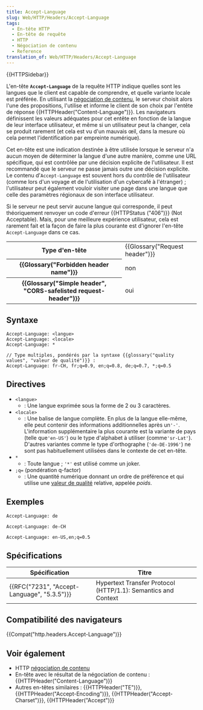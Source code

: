 ```yaml
---
title: Accept-Language
slug: Web/HTTP/Headers/Accept-Language
tags:
  - En-tête HTTP
  - En-tête de requête
  - HTTP
  - Négociation de contenu
  - Reference
translation_of: Web/HTTP/Headers/Accept-Language
---
```

{{HTTPSidebar}}

L'en-tête **`Accept-Language`** de la requête HTTP indique quelles sont les langues que le client est capable de comprendre, et quelle variante locale est préférée. En utilisant la [négociation de contenu](/fr-FR/docs/Web/HTTP/Content_negotiation), le serveur choisit alors l'une des propositions, l'utilise et informe le client de son choix par l'entête de réponse {{HTTPHeader("Content-Language")}}. Les navigateurs définissent les valeurs adéquates pour cet entête en fonction de la langue de leur interface utilisateur, et même si un utilisateur peut la changer, cela se produit rarement (et cela est vu d'un mauvais œil, dans la mesure où cela permet l'identification par empreinte numérique).

Cet en-tête est une indication destinée à être utilisée lorsque le serveur n'a aucun moyen de déterminer la langue d'une autre manière, comme une URL spécifique, qui est contrôlée par une décision explicite de l'utilisateur. Il est recommandé que le serveur ne passe jamais outre une décision explicite. Le contenu d'`Accept-Language` est souvent hors du contrôle de l'utilisateur (comme lors d'un voyage et de l'utilisation d'un cybercafé à l'étranger) ; l'utilisateur peut également vouloir visiter une page dans une langue que celle des paramètres régionaux de son interface utilisateur.

Si le serveur ne peut servir aucune langue qui corresponde, il peut théoriquement renvoyer un code d'erreur {{HTTPStatus ("406")}} (Not Acceptable). Mais, pour une meilleure expérience utilisateur, cela est rarement fait et la façon de faire la plus courante est d'ignorer l'en-tête `Accept-Language` dans ce cas.

<table class="properties">
  <tbody>
    <tr>
      <th scope="row">Type d'en-tête</th>
      <td>{{Glossary("Request header")}}</td>
    </tr>
    <tr>
      <th scope="row">{{Glossary("Forbidden header name")}}</th>
      <td>non</td>
    </tr>
    <tr>
      <th scope="row">
        {{Glossary("Simple header", "CORS-safelisted request-header")}}
      </th>
      <td>oui</td>
    </tr>
  </tbody>
</table>

## Syntaxe

```
Accept-Language: <langue>
Accept-Language: <locale>
Accept-Language: *

// Type multiples, pondérés par la syntaxe {{glossary("quality values", "valeur de qualité")}} :
Accept-Language: fr-CH, fr;q=0.9, en;q=0.8, de;q=0.7, *;q=0.5
```

## Directives

- `<langue>`
  - : Une langue exprimée sous la forme de 2 ou 3 caractères.
- `<locale>`
  - : Une balise de langue complète. En plus de la langue elle-même, elle peut contenir des informations additionnelles après un`'-'`. L'information supplémentaire la plus courante est la variante de pays (telle que`'en-US'`) ou le type d'alphabet à utiliser (comme`'sr-Lat'`). D'autres variantes comme le type d'orthographe (`'de-DE-1996'`) ne sont pas habituellement utilisées dans le contexte de cet en-tête.
- `*`
  - : Toute langue ; `'*'` est utilisé comme un joker.
- `;q=` (pondération q-factor)
  - : Une quantité numérique donnant un ordre de préférence et qui utilise une [valeur de qualité](/en-US/docs/Glossary/Quality_values) relative, appelée _poids_.

## Exemples

```
Accept-Language: de

Accept-Language: de-CH

Accept-Language: en-US,en;q=0.5
```

## Spécifications

| Spécification                                            | Titre                                                         |
| -------------------------------------------------------- | ------------------------------------------------------------- |
| {{RFC("7231", "Accept-Language", "5.3.5")}} | Hypertext Transfer Protocol (HTTP/1.1): Semantics and Context |

## Compatibilité des navigateurs

{{Compat("http.headers.Accept-Language")}}

## Voir également

- HTTP [négociation de contenu](/fr-FR/docs/Web/HTTP/Content_negotiation)
- En-tête avec le résultat de la négociation de contenu : {{HTTPHeader("Content-Language")}}
- Autres en-têtes similaires : {{HTTPHeader("TE")}}, {{HTTPHeader("Accept-Encoding")}}, {{HTTPHeader("Accept-Charset")}}, {{HTTPHeader("Accept")}}
